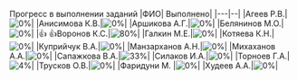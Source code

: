 Прогресс в выполнении заданий 
|ФИО| Выполнено|
|---|--|
|Агеев Р.В.|![0%](https://progress-bar.dev/0/?title=0)|
|Анисимова К.В.|![0%](https://progress-bar.dev/0/?title=0)|
|Аршикова А.Г.|![0%](https://progress-bar.dev/0/?title=0)|
|Белянинов М.О.|![0%](https://progress-bar.dev/0/?title=0)|
|:+1: :+1:Воронов К.С.|![80%](https://progress-bar.dev/80/?title=17)|
|Галкин М.Е.|![0%](https://progress-bar.dev/0/?title=0)|
|Котяева К.Н.|![0%](https://progress-bar.dev/0/?title=0)|
|Куприйчук В.А.|![0%](https://progress-bar.dev/0/?title=0)|
|Манзарханов А.Н.|![0%](https://progress-bar.dev/0/?title=0)|
|Михаханов А.А.|![0%](https://progress-bar.dev/0/?title=0)|
|Сапажкова В.А.|![33%](https://progress-bar.dev/33/?title=7)|
|Силаков И.А.|![0%](https://progress-bar.dev/0/?title=0)|
|Торноев Г.А.|![4%](https://progress-bar.dev/4/?title=1)|
|Трусков О.В.|![0%](https://progress-bar.dev/0/?title=0)|
|Фаридуни М. |![0%](https://progress-bar.dev/0/?title=0)|
|Худеев А.А.|![0%](https://progress-bar.dev/0/?title=0)|
